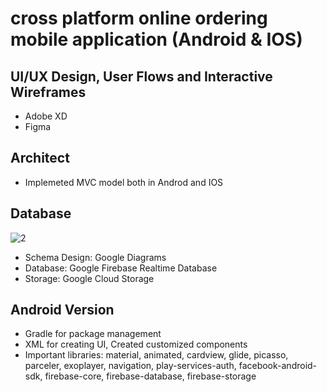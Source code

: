 # cross platform online ordering mobile application (Android & IOS)
## UI/UX Design, User Flows and Interactive Wireframes
* Adobe XD
* Figma
## Architect
* Implemeted MVC model both in Androd and IOS
## Database
![2](https://user-images.githubusercontent.com/49016705/149418556-166d8b30-203a-499f-8a5c-0d16fe3619c9.jpg)

* Schema Design: Google Diagrams
* Database: Google Firebase Realtime Database
* Storage: Google Cloud Storage
## Android Version
* Gradle for package management
* XML for creating UI, Created customized components
* Important libraries: material, animated, cardview, glide, picasso, parceler, exoplayer, navigation, play-services-auth, facebook-android-sdk, firebase-core, firebase-database, firebase-storage

